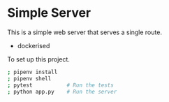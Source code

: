 # Simple Server

This is a simple web server that serves a single route.
- dockerised 

To set up this project.

```bash
; pipenv install
; pipenv shell
; pytest           # Run the tests
; python app.py    # Run the server
```
